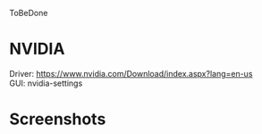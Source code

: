 ToBeDone

# NVIDIA

Driver: https://www.nvidia.com/Download/index.aspx?lang=en-us <br>
GUI: nvidia-settings

# Screenshots
